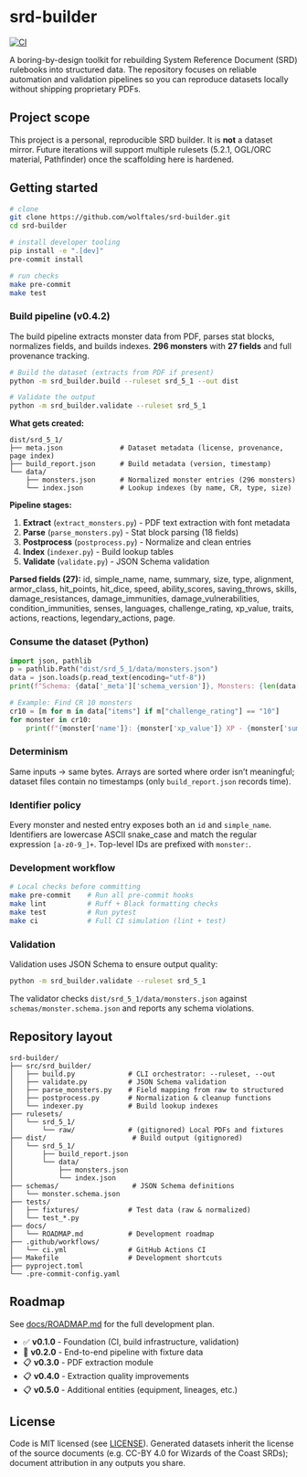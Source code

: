 # srd-builder

[![CI](https://github.com/wolftales/srd-builder/actions/workflows/ci.yml/badge.svg)](https://github.com/wolftales/srd-builder/actions/workflows/ci.yml)

A boring-by-design toolkit for rebuilding System Reference Document (SRD) rulebooks into
structured data. The repository focuses on reliable automation and validation pipelines so
you can reproduce datasets locally without shipping proprietary PDFs.

## Project scope

This project is a personal, reproducible SRD builder. It is **not** a dataset mirror. Future
iterations will support multiple rulesets (5.2.1, OGL/ORC material, Pathfinder) once the
scaffolding here is hardened.

## Getting started

```bash
# clone
git clone https://github.com/wolftales/srd-builder.git
cd srd-builder

# install developer tooling
pip install -e ".[dev]"
pre-commit install

# run checks
make pre-commit
make test
```

### Build pipeline (v0.4.2)

The build pipeline extracts monster data from PDF, parses stat blocks, normalizes fields, and builds indexes. **296 monsters** with **27 fields** and full provenance tracking.

```bash
# Build the dataset (extracts from PDF if present)
python -m srd_builder.build --ruleset srd_5_1 --out dist

# Validate the output
python -m srd_builder.validate --ruleset srd_5_1
```

**What gets created:**

```
dist/srd_5_1/
├── meta.json              # Dataset metadata (license, provenance, page index)
├── build_report.json      # Build metadata (version, timestamp)
└── data/
    ├── monsters.json      # Normalized monster entries (296 monsters)
    └── index.json         # Lookup indexes (by name, CR, type, size)
```

**Pipeline stages:**

1. **Extract** (`extract_monsters.py`) - PDF text extraction with font metadata
2. **Parse** (`parse_monsters.py`) - Stat block parsing (18 fields)
3. **Postprocess** (`postprocess.py`) - Normalize and clean entries
4. **Index** (`indexer.py`) - Build lookup tables
5. **Validate** (`validate.py`) - JSON Schema validation

**Parsed fields (27):** id, simple_name, name, summary, size, type, alignment, armor_class, hit_points, hit_dice, speed, ability_scores, saving_throws, skills, damage_resistances, damage_immunities, damage_vulnerabilities, condition_immunities, senses, languages, challenge_rating, xp_value, traits, actions, reactions, legendary_actions, page.

### Consume the dataset (Python)

```python
import json, pathlib
p = pathlib.Path("dist/srd_5_1/data/monsters.json")
data = json.loads(p.read_text(encoding="utf-8"))
print(f"Schema: {data['_meta']['schema_version']}, Monsters: {len(data['items'])}")

# Example: Find CR 10 monsters
cr10 = [m for m in data["items"] if m["challenge_rating"] == "10"]
for monster in cr10:
    print(f"{monster['name']}: {monster['xp_value']} XP - {monster['summary']}")
```

### Determinism

Same inputs → same bytes. Arrays are sorted where order isn’t meaningful; dataset files contain no timestamps (only `build_report.json` records time).

### Identifier policy

Every monster and nested entry exposes both an `id` and `simple_name`. Identifiers are lowercase ASCII snake_case and match the regular expression `[a-z0-9_]+`. Top-level IDs are prefixed with `monster:`.

### Development workflow

```bash
# Local checks before committing
make pre-commit    # Run all pre-commit hooks
make lint          # Ruff + Black formatting checks
make test          # Run pytest
make ci            # Full CI simulation (lint + test)
```

### Validation

Validation uses JSON Schema to ensure output quality:

```bash
python -m srd_builder.validate --ruleset srd_5_1
```

The validator checks `dist/srd_5_1/data/monsters.json` against
`schemas/monster.schema.json` and reports any schema violations.

## Repository layout

```shell
srd-builder/
├── src/srd_builder/
│   ├── build.py             # CLI orchestrator: --ruleset, --out
│   ├── validate.py          # JSON Schema validation
│   ├── parse_monsters.py    # Field mapping from raw to structured
│   ├── postprocess.py       # Normalization & cleanup functions
│   └── indexer.py           # Build lookup indexes
├── rulesets/
│   └── srd_5_1/
│       └── raw/             # (gitignored) Local PDFs and fixtures
├── dist/                     # Build output (gitignored)
│   └── srd_5_1/
│       ├── build_report.json
│       └── data/
│           ├── monsters.json
│           └── index.json
├── schemas/                  # JSON Schema definitions
│   └── monster.schema.json
├── tests/
│   ├── fixtures/            # Test data (raw & normalized)
│   └── test_*.py
├── docs/
│   └── ROADMAP.md           # Development roadmap
├── .github/workflows/
│   └── ci.yml               # GitHub Actions CI
├── Makefile                 # Development shortcuts
├── pyproject.toml
└── .pre-commit-config.yaml
```

## Roadmap

See [docs/ROADMAP.md](docs/ROADMAP.md) for the full development plan.

- ✅ **v0.1.0** - Foundation (CI, build infrastructure, validation)
- 🚧 **v0.2.0** - End-to-end pipeline with fixture data
- 📋 **v0.3.0** - PDF extraction module
- 📋 **v0.4.0** - Extraction quality improvements
- 📋 **v0.5.0** - Additional entities (equipment, lineages, etc.)

## License

Code is MIT licensed (see [LICENSE](LICENSE)). Generated datasets inherit the license of the
source documents (e.g. CC-BY 4.0 for Wizards of the Coast SRDs); document attribution in any
outputs you share.
